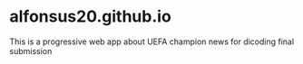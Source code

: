 # alfonsus20.github.io
This is a progressive web app about UEFA champion news for dicoding final submission
